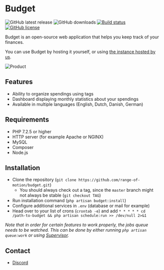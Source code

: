 # Budget

![GitHub latest release](https://img.shields.io/github/v/release/range-of-motion/budget?include_prereleases)
![GitHub downloads](https://img.shields.io/github/downloads/range-of-motion/budget/total)
[![Build status](https://travis-ci.com/range-of-motion/budget.svg?branch=master)](https://travis-ci.com/range-of-motion/budget)
[![GitHub license](https://img.shields.io/github/license/range-of-motion/budget.svg)](https://github.com/range-of-motion/budget/blob/master/LICENSE)

Budget is an open-source web application that helps you keep track of your finances.

You can use Budget by hosting it yourself, or using [the instance hosted by us](https://budget.pixely.me).

![Product](https://user-images.githubusercontent.com/9268822/46098425-a8877300-c1c4-11e8-9293-f43ceb9d6f97.png)

## Features

* Ability to organize spendings using tags
* Dashboard displaying monthly statistics about your spendings
* Available in multiple languages (English, Dutch, Danish, German)

## Requirements

* PHP 7.2.5 or higher
* HTTP server (for example Apache or NGINX)
* MySQL
* Composer
* Node.js

## Installation

* Clone the repository (`git clone https://github.com/range-of-motion/budget.git`)
    * You should always check out a tag, since the `master` branch might not always be stable (`git checkout TAG`)
* Run installation command (`php artisan budget:install`)
* Configure additional services in `.env` (database or mail for example)
* Head over to your list of crons (`crontab -e`) and add `* * * * * cd /path-to-budget && php artisan schedule:run >> /dev/null 2>&1`

*Note that in order for certain features to work properly, the jobs queue needs to be watched. This can be done by either running `php artisan queue:work` or using [Supervisor](https://laravel.com/docs/7.x/queues#supervisor-configuration).*

## Contact

* [Discord](https://discord.gg/QFQdvy3)
